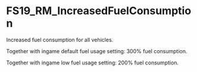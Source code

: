 # FS19_RM_IncreasedFuelConsumption

Increased fuel consumption for all vehicles.

Together with ingame default fuel usage setting: 300% fuel consumption.

Together with ingame low fuel usage setting: 200% fuel consumption.
